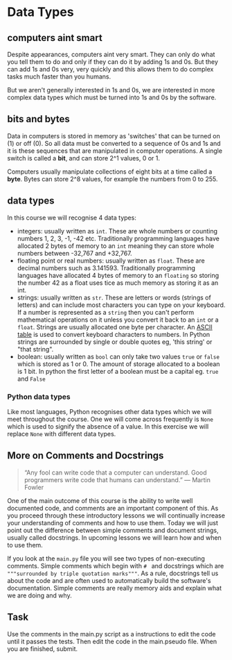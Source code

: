 # Data Types

## computers aint smart

Despite appearances, computers aint very smart. They can only do what you tell them to do and only if they can do it by adding 1s and 0s. But they can add 1s and 0s very, very quickly and this allows them to do complex tasks much faster than you humans.

But we aren't generally interested in 1s and 0s, we are interested in more complex data types which must be turned into 1s and 0s by the software.

## bits and bytes
Data in computers is stored in memory as 'switches' that can be turned on (1) or off (0). So all data must be converted to a sequence of 0s and 1s and it is these sequences that are manipulated in computer operations. A single switch is called a **bit**, and can store 2^1 values, 0 or 1.

Computers usually manipulate collections of eight bits at a time called a **byte**. Bytes can store 2^8 values, for example the numbers from 0 to 255.

## data types

In this course we will recognise 4 data types:
* integers: usually written as `int`. These are whole numbers or counting numbers 1, 2, 3, -1, -42 etc. Traditionally programming languages have allocated 2 bytes of memory to an `int` meaning they can store whole numbers between -32,767 and +32,767.
* floating point or real numbers: usually written as `float`. These are decimal numbers such as 3.141593. Traditionally programming languages have allocated 4 bytes of memory to an `floating` so storing the number 42 as a float uses tice as much memory as storing it as an int.
* strings: usually written as `str`. These are letters or words (strings of letters) and can include most characters you can type on your keyboard. If a number is represented as a `string` then you can't perform mathematical operations on it unless you convert it back to an `int` or a `float`. Strings are usually allocated one byte per character. An [ASCII table](//http://www.asciitable.com/) is used to convert keyboard characters to numbers. In Python strings are surrounded by single or double quotes eg, 'this string' or "that string".
* boolean: usually written as `bool` can only take two values `true` or `false` which is stored as 1 or 0. The amount of storage allocated to a boolean is 1 bit. In python the first letter of a boolean must be a capital eg. `true` and `False`
 

### Python data types
Like most languages, Python recognises other data types which we will meet throughout the course. One we will come across frequently is `None` which is used to signify the absence of a value. In this exercise we will replace `None` with different data types.

## More on Comments and Docstrings

> “Any fool can write code that a computer can understand. Good programmers write code that humans can understand.”
― Martin Fowler

One of the main outcome of this course is the ability to write well documented code, and comments are an important component of this. As you proceed through these introductory lessons we will continually increase your understanding of comments and how to use them. Today we will just point out the difference between simple comments and document strings, usually called docstrings. In upcoming lessons we will learn how and when to use them.

If you look at the `main.py` file you will see two types of non-executing comments. Simple comments which begin with `# ` and docstrings which are `"""surrounded by triple quotation marks"""`. As a rule, docstrings tell us about the code and are often used to automatically build the software's documentation. Simple comments are really memory aids and explain what we are doing and why.

## Task

Use the comments in the main.py script as a instructions to edit the code until it passes the tests. Then edit the code in the main.pseudo file. When you are finished, submit.